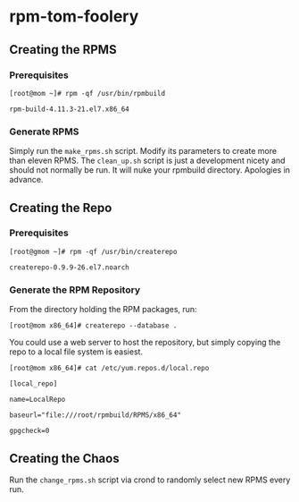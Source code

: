 # rpm-tom-foolery

## Creating the RPMS
### Prerequisites
`[root@mom ~]# rpm -qf /usr/bin/rpmbuild`

`rpm-build-4.11.3-21.el7.x86_64`
### Generate RPMS
Simply run the `make_rpms.sh` script. Modify its parameters to create more than eleven RPMS. The `clean_up.sh` script is just a development nicety and should not normally be run. It will nuke your rpmbuild directory. Apologies in advance.

## Creating the Repo
### Prerequisites
`[root@gmom ~]# rpm -qf /usr/bin/createrepo`

`createrepo-0.9.9-26.el7.noarch`
### Generate the RPM Repository
From the directory holding the RPM packages, run:

`[root@mom x86_64]# createrepo --database .`

You could use a web server to host the repository, but simply copying the repo to a local file system is easiest.

`[root@mom x86_64]# cat /etc/yum.repos.d/local.repo`

`[local_repo]`

`name=LocalRepo`

`baseurl="file:///root/rpmbuild/RPMS/x86_64"`

`gpgcheck=0`

## Creating the Chaos
Run the `change_rpms.sh` script via crond to randomly select new RPMS every run.
